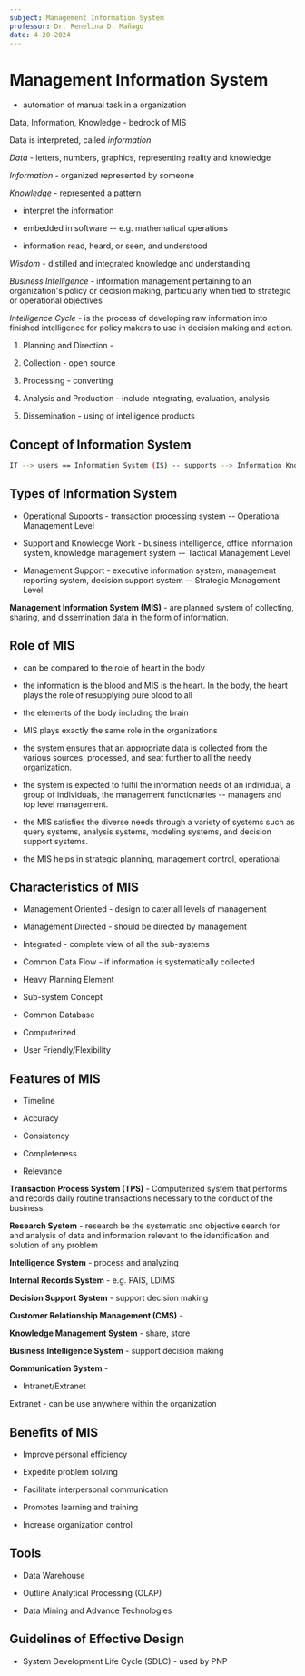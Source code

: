 ```yaml
---
subject: Management Information System
professor: Dr. Renelina D. Mañago
date: 4-20-2024
---
```


# Management Information System

- automation of manual task in a organization

Data, Information, Knowledge - bedrock of MIS

Data is interpreted, called _information_

_Data_ - letters, numbers, graphics, representing reality and knowledge

_Information_ - organized represented by someone

_Knowledge_ - represented a pattern

- interpret the information

- embedded in software -- e.g. mathematical operations

- information read, heard, or seen, and understood

_Wisdom_ - distilled and integrated knowledge and understanding

_Business Intelligence_ - information management pertaining to an organization's policy or decision making, particularly when tied to strategic or operational objectives

_Intelligence Cycle_ - is the process of developing raw information into finished intelligence for policy makers to use in decision making and action.

1. Planning and Direction -

2. Collection - open source

3. Processing - converting

4. Analysis and Production - include integrating, evaluation, analysis

5. Dissemination - using of intelligence products

## Concept of Information System

```bash
IT --> users == Information System (IS) -- supports --> Information Knowledge
```

## Types of Information System

- Operational Supports - transaction processing system -- Operational Management Level

- Support and Knowledge Work - business intelligence, office information system, knowledge management system -- Tactical Management Level

- Management Support - executive information system, management reporting system, decision support system -- Strategic Management Level

**Management Information System (MIS)** - are planned system of collecting, sharing, and dissemination data in the form of information.

## Role of MIS

- can be compared to the role of heart in the body

- the information is the blood and MIS is the heart. In the body, the heart plays the role of resupplying pure blood to all

- the elements of the body including the brain

- MIS plays exactly the same role in the organizations

- the system ensures that an appropriate data is collected from the various sources, processed, and seat further to all the needy organization.

- the system is expected to fulfil the information needs of an individual, a group of individuals, the management functionaries -- managers and top level management.

- the MIS satisfies the diverse needs through a variety of systems such as query systems, analysis systems, modeling systems, and decision support systems.

- the MIS helps in strategic planning, management control, operational

## Characteristics of MIS

- Management Oriented - design to cater all levels of management

- Management Directed - should be directed by management

- Integrated - complete view of all the sub-systems

- Common Data Flow - if information is systematically collected

- Heavy Planning Element

- Sub-system Concept

- Common Database

- Computerized

- User Friendly/Flexibility

## Features of MIS

- Timeline

- Accuracy

- Consistency

- Completeness

- Relevance

**Transaction Process System (TPS)** - Computerized system that performs and records daily routine transactions necessary to the conduct of the business.

**Research System** - research be the systematic and objective search for and analysis of data and information relevant to the identification and solution of any problem

**Intelligence System** - process and analyzing

**Internal Records System** - e.g. PAIS, LDIMS

**Decision Support System** - support decision making

**Customer Relationship Management (CMS)** -

**Knowledge Management System** - share, store

**Business Intelligence System** - support decision making

**Communication System** -

- Intranet/Extranet

Extranet - can be use anywhere within the organization

## Benefits of MIS

- Improve personal efficiency

- Expedite problem solving

- Facilitate interpersonal communication

- Promotes learning and training

- Increase organization control

## Tools

- Data Warehouse

- Outline Analytical Processing (OLAP)

- Data Mining and Advance Technologies

## Guidelines of Effective Design

- System Development Life Cycle (SDLC) - used by PNP
